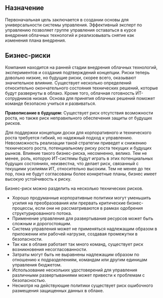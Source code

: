 <!-- TEMPLATE FILE - DO NOT ADD METADATA -->
<!-- markdownlint-disable MD002 MD041 -->

## <a name="objective"></a>Назначение

Первоначальная цель заключается в создании основы для универсальности системы управления. Эффективный эксперт по управлению позволяет группе управления оставаться в курсе внедрения облачных технологий и реализовывать снятие как изменения плана внедрения.

## <a name="business-risks"></a>Бизнес-риски

Компания находится на ранней стадии внедрения облачных технологий, экспериментов и создания подтверждений концепции. Риски теперь довольно низкие, но будущие риски, скорее всего, оказывают значительное влияние. Существует несколько определений относительно окончательного состояния технических решений, которые будут развернуты в облако. Кроме того, облачная готовность ИТ-сотрудников низкая. Основа для принятия облачных решений поможет команде безопасно учиться и развиваться.

**Правописание в будущем:** Существует риск отсутствия возможности роста, но также риск неправильного обеспечения защиты от будущих рисков.

Для поддержки концепции доски для корпоративного и технического роста требуется гибкий, но надежный подход к управлению. Невозможность реализации такой стратегии приведет к снижению технического роста, потенциальному риску роста текущих и будущих рынков. Влияние такого бизнес-риска, несомненно, велико. Тем не менее, роль, которую ИТ-системы будут играть в этих потенциальных будущих состояниях, неизвестна, что делает риск, связанный с текущими усилиями ИТ, относительно высоким. Тем не менее до тех пор, пока не будут согласованы более конкретные планы, бизнес имеет высокую устойчивость к риску.

Бизнес-риск можно разделить на несколько технических рисков.

- Хорошо продуманные корпоративные политики могут уменьшить усилия на преобразования или прервать критические бизнес-процессы, если они не рассматриваются в рамках одобрения структурированного потока.
- Применение управления для развертывания ресурсов может быть сложным и дорогостоящим.
- Система управления может не применяться надлежащим образом в приложении или рабочей нагрузке, создавая промежутки в безопасности.
- Так как в облаке работает так много команд, существует риск возникновения несогласованности.
- Затраты могут быть не выравнены надлежащим образом по отношению к подразделениям, командам или другим единицам управления бюджетом.
- Использование нескольких удостоверений для управления различными развертываниями может привести к проблемам с безопасностью.
- Несмотря на действующие политики существует риск ошибочного размещения защищенных данных в облаке.
